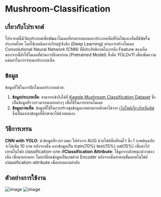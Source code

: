 # Mushroom-Classification

## เกี่ยวกับโปรเจกต์
โปรเจกต์นี้มีวัตถุประสงค์เพื่อพัฒนาโมเดลที่สามารถแยกแยะประเภทเห็ดที่กินได้และเห็ดที่มีพิษในประเทศไทย โดยใช้เทคนิคการเรียนรู้เชิงลึก (Deep Learning) ผ่านการสร้างโมเดล Convolutional Neural Network (CNN) ที่มีประสิทธิภาพในการดึง Feature ของเห็ด นอกจากนี้ยังใช้โมเดลที่ผ่านการฝึกมาก่อน (Pretrained Model) ซึ่งคือ YOLOv11 เพื่อเพิ่มความแม่นยำในการจำแนกประเภทเห็ด

## ข้อมูล
ข้อมูลที่ใช้ในการฝึกโมเดลประกอบด้วย:
1. **ข้อมูลประเภทเห็ด**: สามารถเข้าถึงได้ที่ [Kaggle Mushroom Classification Dataset](https://www.kaggle.com/datasets/uciml/mushroom-classification) ซึ่งเป็นข้อมูลที่รวบรวมจากแหล่งต่างๆ เพื่อใช้ในการเทรนโมเดล 
2. **ข้อมูลภาพเห็ด**: ข้อมูลที่ใช้ในการสร้างชุดข้อมูลภาพสามารถศึกษาได้จาก [เว็บไซต์เกี่ยวกับเห็ดพิษ](https://science.sut.ac.th/gradbio/stupresent/2550/1_2550/gr4/toxic_mushroom.htm) ซึ่งเป็นแหล่งข้อมูลที่ศึกษาหาได้ด้วยตนเอง

## วิธีการเทรน
**CNN with YOLO**: นำข้อมูลที่รวบรวมมา ไปทำการ AUG ด้วยไฟล์ที่เตรียมไว้ ซึ่ง 1 ภาพต้นฉบับจะได้เพิ่ม 10 ภาพ
หลังจากนั้น แบ่งข้อมูลเป็น train(70%) test(15%) val(15%) เพื่อนำไปเทรนในไฟล์ classification-cnn
#**Classification Attribute**: ใช้มูลจากลักษณะต่างๆของเห็ด เพื่อมาแยกแยะ โดยเปลี่ยนข้อมูลเป็นเลขด้วย Encoder 
หลังจากนั้นทำตามขั้นตอนในไฟล์ classification-attribute เพื่อเทรนตามลำดับ 

## ตัวอย่างการใช้งาน

![image](https://github.com/user-attachments/assets/891342aa-d155-4640-b3f5-8082c4617865)  ![image](https://github.com/user-attachments/assets/47e7173f-940d-410e-bc5d-1e057886022b)


